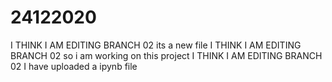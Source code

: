 # 24122020

I THINK I AM EDITING BRANCH 02
its a new file
I THINK I AM EDITING BRANCH 02
so i am working on this project
I THINK I AM EDITING BRANCH 02
I have uploaded a ipynb file
